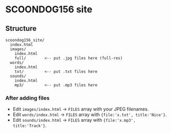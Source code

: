 # SCOONDOG156 site

## Structure
```
scoondog156_site/
  index.html
  images/
    index.html
    full/        <-- put .jpg files here (full-res)
  words/
    index.html
    txt/         <-- put .txt files here
  sounds/
    index.html
    mp3/         <-- put .mp3 files here
```

### After adding files
- Edit `images/index.html` → `FILES` array with your JPEG filenames.
- Edit `words/index.html`  → `FILES` array with `{file:'x.txt', title:'Nice'}`.
- Edit `sounds/index.html` → `FILES` array with `{file:'x.mp3', title:'Track'}`.
